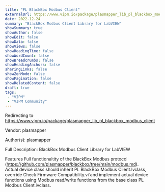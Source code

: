 ```yaml
---
title: "PL BlackBox Modbus Client"
externalUrl: https://www.vipm.io/package/plasmapper_lib_pl_blackbox_modbus_client
date: 2022-12-24
summary: "BlackBox Modbus Client Library for LabVIEW"
showSummary: true
showAuthor: false
showEdit: false
showData: false
showViews: false
showReadingTime: false
showWordCount: false
showBreadcrumbs: false
showHeadingAnchors: false
sharingLinks: false
showZenMode: false
showPagination: false
showRelatedContent: false
draft: true
tags:
 - "VIPM"
 - "VIPM Community"
---
```


Redirecting to https://www.vipm.io/package/plasmapper_lib_pl_blackbox_modbus_client

Vendor: plasmapper

Author(s): plasmapper
 
Full Description:
BlackBox Modbus Client Library for LabVIEW

Features
Full functionaltity of the BlackBox Modbus protocol (https://github.com/plasmapper/blackbox/tree/main/modbus.md).  
Actual device class should inherit PL BlackBox Modbus Client.lvclass, override Check Firmware Compatibility.vi`and implement actual device functions using Modbus read/write functions from the base class PL Modbus Client.lvclass.